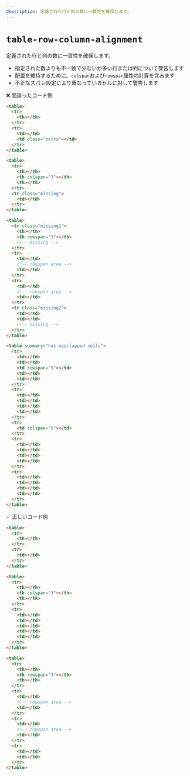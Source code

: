 ```yaml
---
description: 定義された行と列の数に一貫性を確保します。
---
```


# `table-row-column-alignment`

<!-- textlint-disable ja-technical-writing/ja-no-mixed-period -->

定義された行と列の数に一貫性を確保します。

- 指定された数よりも不一致で少ないか多い行または列について警告します
- 配置を維持するために、`colspan`および`rowspan`属性の計算を含みます
- 不正なスパン設定により重なっているセルに対して警告します

<!-- prettier-ignore-end -->

❌ 間違ったコード例

```html
<table>
  <tr>
    <th></th>
  </tr>
  <tr>
    <td></td>
    <td class="extra"></td>
  </tr>
</table>

<table>
  <tr>
    <th></th>
    <th colspan="3"></th>
    <th></th>
  </tr>
  <tr class="missing">
    <td></td>
  </tr>
</table>

<table>
  <tr class="missing1">
    <th></th>
    <th rowspan="3"></th>
    <!-- missing -->
  </tr>
  <tr>
    <td></td>
    <!-- rowspan area -->
    <td></td>
  </tr>
  <tr>
    <td></td>
    <!-- rowspan area -->
    <td></td>
  </tr>
  <tr class="missing2">
    <td></td>
    <td></td>
    <!-- missing -->
  </tr>
</table>

<table summary="has overlapped cells">
  <tr>
    <td></td>
    <td></td>
    <td rowspan="5"></td>
    <td></td>
    <td></td>
  </tr>
  <tr>
    <td></td>
    <td></td>
    <td></td>
    <td></td>
  </tr>
  <tr>
    <td colspan="5"></td>
  </tr>
  <tr>
    <td></td>
    <td></td>
    <td></td>
    <td></td>
  </tr>
  <tr>
    <td></td>
    <td></td>
    <td></td>
    <td></td>
  </tr>
</table>
```

✅ 正しいコード例

```html
<table>
  <tr>
    <th></th>
  </tr>
  <tr>
    <td></td>
  </tr>
</table>

<table>
  <tr>
    <th></th>
    <th colspan="3"></th>
    <th></th>
  </tr>
  <tr>
    <td></td>
    <td></td>
    <td></td>
    <td></td>
    <td></td>
  </tr>
</table>

<table>
  <tr>
    <th></th>
    <th rowspan="3"></th>
    <th></th>
  </tr>
  <tr>
    <td></td>
    <!-- rowspan area -->
    <td></td>
  </tr>
  <tr>
    <td></td>
    <!-- rowspan area -->
    <td></td>
  </tr>
  <tr>
    <td></td>
    <td></td>
  </tr>
</table>
```

<!-- textlint-enable ja-technical-writing/ja-no-mixed-period -->
